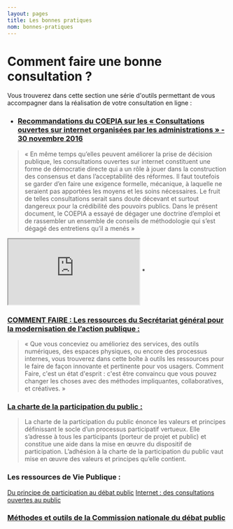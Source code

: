 ```yaml
---
layout: pages
title: Les bonnes pratiques
nom: bonnes-pratiques
---
```

# Comment faire une bonne consultation ?

Vous trouverez dans cette section une série d'outils permettant de vous accompagner dans la réalisation de votre consultation en ligne :
* <h3><a href="http://www.gouvernement.fr/sites/default/files/contenu/piece-jointe/2016/12/coepia_consultations_ouvertes_sur_internet_2016.pdf">Recommandations du COEPIA sur les «&nbsp;Consultations ouvertes sur internet organisées par les administrations&nbsp;» - 30 novembre 2016</a></h3>
<blockquote><p>«&nbsp;En même temps qu’elles peuvent améliorer la prise de décision publique, les consultations ouvertes sur internet constituent une forme de démocratie directe qui a un rôle à jouer dans la construction des consensus et dans l’acceptabilité des réformes. Il faut toutefois se garder d’en faire une exigence formelle, mécanique, à laquelle ne seraient pas apportées les moyens et les soins nécessaires. Le fruit de telles consultations serait sans doute décevant et surtout dangereux pour la crédibilité des pouvoirs publics. Dans le présent document, le COEPIA a essayé de dégager une doctrine d’emploi et de rassembler un ensemble de conseils de méthodologie qui s’est dégagé des entretiens qu’il a menés&nbsp;»</p></blockquote><iframe src="http://www.gouvernement.fr/sites/default/files/contenu/piece-jointe/2016/12/coepia_consultations_ouvertes_sur_internet_2016.pdf" align="center"></iframe>
* <h3><a href="http://comment-faire.modernisation.gouv.fr/">COMMENT FAIRE : Les ressources du Secrétariat général pour la modernisation de l’action publique : </a><br></h3>
<blockquote><p>«&nbsp;Que vous conceviez ou amélioriez des services, des outils numériques, des espaces physiques, ou encore des processus internes, vous trouverez dans cette boîte à outils les ressources pour le faire de façon innovante et pertinente pour vos usagers. Comment Faire, c'est un état d'esprit : c'est être convaincu que vous pouvez changer les choses avec des méthodes impliquantes, collaboratives, et créatives.&nbsp;»</p></blockquote>

### <a href="http://www.developpement-durable.gouv.fr/charte-participation-du-public">La charte de la participation du public :</a>
<blockquote><p>La charte de la participation du public énonce les valeurs et principes définissant le socle d’un processus participatif vertueux. Elle s’adresse à tous les participants (porteur de projet et public) et constitue une aide dans la mise en œuvre du dispositif de participation. L’adhésion à la charte de la participation du public vaut mise en œuvre des valeurs et principes qu’elle contient.</p></blockquote>

### Les ressources de Vie Publique :
<a href="http://www.vie-publique.fr/forums/rub1308/du-principe-participation-au-debat-public.html">Du principe de participation au débat public</a>
<a href="http://www.vie-publique.fr/actualite/alaune/internet-consultations-ouvertes-au-public.html">Internet : des consultations ouvertes au public</a>

### <a href="https://www.debatpublic.fr/methodes-outils">Méthodes et outils de la Commission nationale du débat public</a>
